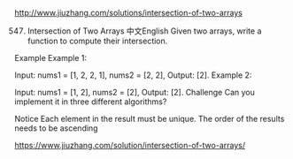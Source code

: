 http://www.jiuzhang.com/solutions/intersection-of-two-arrays

547. Intersection of Two Arrays
中文English
Given two arrays, write a function to compute their intersection.

Example
Example 1:

Input: nums1 = [1, 2, 2, 1], nums2 = [2, 2], 
Output: [2].
Example 2:

Input: nums1 = [1, 2], nums2 = [2], 
Output: [2].
Challenge
Can you implement it in three different algorithms?

Notice
Each element in the result must be unique.
The order of the results needs to be ascending


https://www.jiuzhang.com/solution/intersection-of-two-arrays/